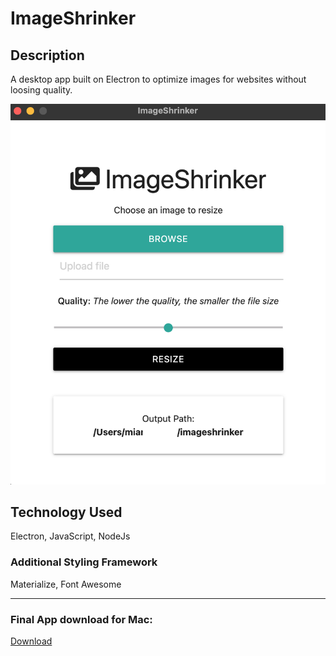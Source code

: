 # ImageShrinker


## Description 

A desktop app built on Electron to optimize images for websites without loosing quality. 


![Main View](https://github.com/miadugas/ImageShrinker/blob/main/assets/imageShrinker.png)


## Technology Used
Electron, JavaScript, NodeJs


### Additional Styling Framework
Materialize, Font Awesome

<hr>

### Final App download for Mac:
[Download](https://drive.google.com/file/d/1QR3QbjBhhCrQcvP9WFdUekPEsa31Rv7R/view?usp=sharing)





